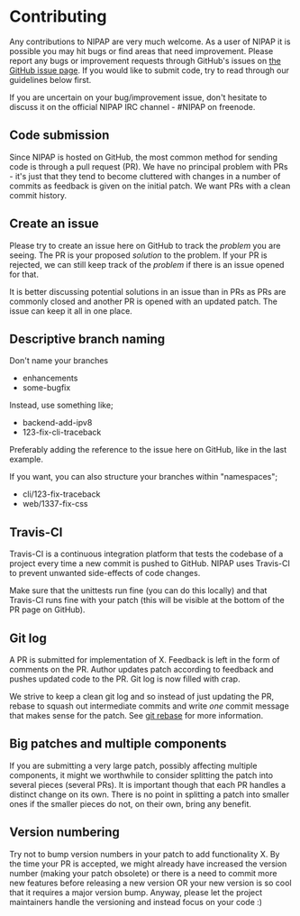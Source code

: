# Contributing
Any contributions to NIPAP are very much welcome. As a user of NIPAP it is possible you may hit bugs or find areas that need improvement. Please report any bugs or improvement requests through GitHub's issues on [the GitHub issue page](http://github.com/SpriteLink/NIPAP/issues). If you would like to submit code, try to read through our guidelines below first.

If you are uncertain on your bug/improvement issue, don't hesitate to discuss it on the official NIPAP IRC channel - #NIPAP on freenode.

## Code submission

Since NIPAP is hosted on GitHub, the most common method for sending code is through a pull request (PR). We have no principal problem with PRs - it's just that they tend to become cluttered with changes in a number of commits as feedback is given on the initial patch. We want PRs with a clean commit history. 

## Create an issue
Please try to create an issue here on GitHub to track the _problem_ you are seeing. The PR is your proposed _solution_ to the problem. If your PR is rejected, we can still keep track of the _problem_ if there is an issue opened for that.

It is better discussing potential solutions in an issue than in PRs as PRs are commonly closed and another PR is opened with an updated patch. The issue can keep it all in one place.


## Descriptive  branch naming
Don't name your branches
* enhancements
* some-bugfix

Instead, use something like;
* backend-add-ipv8
* 123-fix-cli-traceback

Preferably adding the reference to the issue here on GitHub, like in the last example.

If you want, you can also structure your branches within "namespaces";
* cli/123-fix-traceback
* web/1337-fix-css


## Travis-CI
Travis-CI is a continuous integration platform that tests the codebase of a project every time a new commit is pushed to GitHub. NIPAP uses Travis-CI to prevent unwanted side-effects of code changes.

Make sure that the unittests run fine (you can do this locally) and that Travis-CI runs fine with your patch (this will be visible at the bottom of the PR page on GitHub).


## Git log
A PR is submitted for implementation of X. Feedback is left in the form of comments on the PR. Author updates patch according to feedback and pushes updated code to the PR. Git log is now filled with crap.

We strive to keep a clean git log and so instead of just updating the PR, rebase to squash out intermediate commits and write _one_ commit message that makes sense for the patch. See [git rebase](https://github.com/SpriteLink/NIPAP/wiki/git-rebase) for more information.


## Big patches and multiple components
If you are submitting a very large patch, possibly affecting multiple components, it might we worthwhile to consider splitting the patch into several pieces (several PRs). It is important though that each PR handles a distinct change on its own. There is no point in splitting a patch into smaller ones if the smaller pieces do not, on their own, bring any benefit.


## Version numbering
Try not to bump version numbers in your patch to add functionality X. By the time your PR is accepted, we might already have increased the version number (making your patch obsolete) or there is a need to commit more new features before releasing a new version OR your new version is so cool that it requires a major version bump. Anyway, please let the project maintainers handle the versioning and instead focus on your code :)
